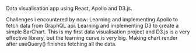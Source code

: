 Data visualisation app using React, Apollo and D3.js.

Challenges i encountered by now:
  Learning and implementing Apollo to fetch data from GraphQL api.
  Learning and implementing D3 to create a simple BarChart.
  This is my first data visualisation project and D3.js is a very effective library, but the learning curve is very big.
  Making chart render after useQuery() finishes fetching all the data.
  
